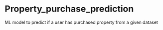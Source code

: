 # Property_purchase_prediction

ML model to predict if a user has purchased property from a given dataset
